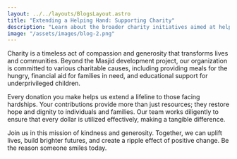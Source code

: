 ```yaml
---
layout: ../../layouts/BlogsLayout.astro
title: "Extending a Helping Hand: Supporting Charity"
description: "Learn about the broader charity initiatives aimed at helping the needy, from food distribution to educational support."
image: "/assets/images/blog-2.png"
---
```

Charity is a timeless act of compassion and generosity that transforms lives and communities. Beyond the Masjid development project, our organization is committed to various charitable causes, including providing meals for the hungry, financial aid for families in need, and educational support for underprivileged children.

Every donation you make helps us extend a lifeline to those facing hardships. Your contributions provide more than just resources; they restore hope and dignity to individuals and families. Our team works diligently to ensure that every dollar is utilized effectively, making a tangible difference.

Join us in this mission of kindness and generosity. Together, we can uplift lives, build brighter futures, and create a ripple effect of positive change. Be the reason someone smiles today.

